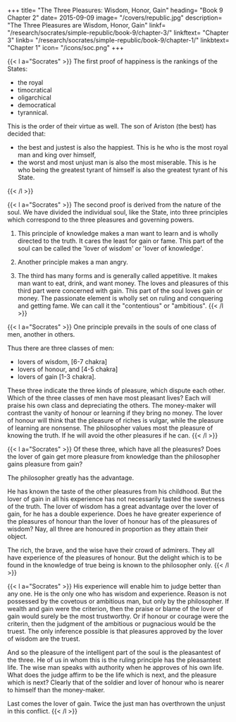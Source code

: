 +++
title= "The Three Pleasures: Wisdom, Honor, Gain"
heading= "Book 9 Chapter 2"
date= 2015-09-09
image= "/covers/republic.jpg"
description= "The Three Pleasures are Wisdom, Honor, Gain"
linkf= "/research/socrates/simple-republic/book-9/chapter-3/"
linkftext= "Chapter 3"
linkb= "/research/socrates/simple-republic/book-9/chapter-1/"
linkbtext= "Chapter 1"
icon= "/icons/soc.png"
+++


{{< l a="Socrates" >}}
The first proof of happiness is the rankings of the States:
- the royal
- timocratical
- oligarchical
- democratical
- tyrannical.

This is the order of their virtue as well. The son of Ariston (the best) has decided that:

- the best and justest is also the happiest. This is he who is the most royal man and king over himself,
- the worst and most unjust man is also the most miserable. This is he who being the greatest tyrant of himself is also the greatest tyrant of his State.

{{< /l >}}



{{< l a="Socrates" >}}
The second proof is derived from the nature of the soul. We have divided the individual soul, like the State, into three principles which correspond to the three pleasures and governing powers.

1. This principle of knowledge makes a man want to learn and is wholly directed to the truth. It cares the least for gain or fame. This part of the soul can be called the 'lover of wisdom' or 'lover of knowledge'.

2. Another principle makes a man angry.

3. The third has many forms and is generally called appetitive. It makes man want to eat, drink, and want money. The loves and pleasures of this third part were concerned with gain. This part of the soul loves gain or money. The passionate element is wholly set on ruling and conquering and getting fame. We can call it the "contentious" or "ambitious".
{{< /l >}}



{{< l a="Socrates" >}}
One principle prevails in the souls of one class of men, another in others.

Thus there are three classes of men:

- lovers of wisdom, [6-7 chakra]
- lovers of honour, and [4-5 chakra]
- lovers of gain [1-3 chakra].


These three indicate the three kinds of pleasure, which dispute each other. Which of the three classes of men have most pleasant lives? Each will praise his own class and depreciating the others. The money-maker will contrast the vanity of honour or learning if they bring no money. The lover of honour will think that the pleasure of riches is vulgar, while the pleasure of learning are nonsense. The philosopher values most the pleasure of knowing the truth. If he will avoid the other pleasures if he can.
{{< /l >}}


{{< l a="Socrates" >}}
Of these three, which have all the pleasures? Does the lover of gain get more pleasure from knowledge than the philosopher gains pleasure from gain?

The philosopher greatly has the advantage.

He has known the taste of the other pleasures from his childhood. But the lover of gain in all his experience has not necessarily tasted the sweetness of the truth. The lover of wisdom has a great advantage over the lover of gain, for he has a double experience. Does he have greater experience of the pleasures of honour than the lover of honour has of the pleasures of wisdom? Nay, all three are honoured in proportion as they attain their object.

The rich, the brave, and the wise have their crowd of admirers. They all have experience of the pleasures of honour. But the delight which is to be found in the knowledge of true being is known to the philosopher only.
{{< /l >}}


{{< l a="Socrates" >}}
His experience will enable him to judge better than any one. He is the only one who has wisdom and experience. Reason is not possessed by the covetous or ambitious man, but only by the philosopher. If wealth and gain were the criterion, then the praise or blame of the lover of gain would surely be the most trustworthy. Or if honour or courage were the criterin, then the judgment of the ambitious or pugnacious would be the truest. The only inference possible is that pleasures approved by the lover of wisdom are the truest.

And so the pleasure of the intelligent part of the soul is the pleasantest of the three. He of us in whom this is the ruling principle has the pleasantest life. The wise man speaks with authority when he approves of his own life. What does the judge affirm to be the life which is next, and the pleasure which is next? Clearly that of the soldier and lover of honour who is nearer to himself than the money-maker.

Last comes the lover of gain. Twice the just man has overthrown the unjust in this conflict.
{{< /l >}}
